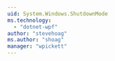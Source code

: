 ```yaml
---
uid: System.Windows.ShutdownMode
ms.technology: 
  - "dotnet-wpf"
author: "stevehoag"
ms.author: "shoag"
manager: "wpickett"
---
```

